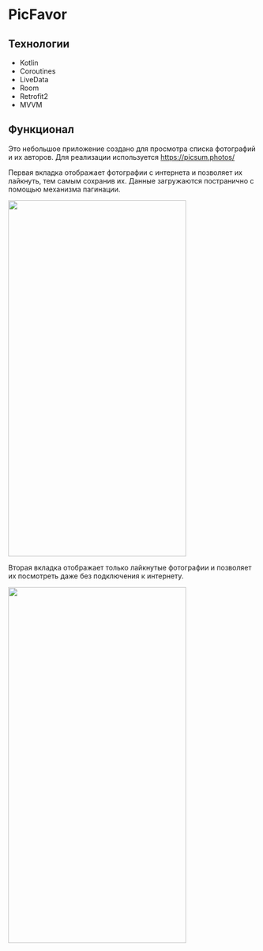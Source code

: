 # PicFavor

## Технологии

- Kotlin
- Coroutines
- LiveData
- Room
- Retrofit2
- MVVM

## Функционал

Это небольшое приложение создано для просмотра списка фотографий и их авторов.
Для реализации используется https://picsum.photos/

Первая вкладка отображает фотографии с интернета и позволяет их лайкнуть, тем самым сохранив их.
Данные загружаются постранично с помощью механизма пагинации.

<img src="https://user-images.githubusercontent.com/88738104/130735976-5ae0f3d0-ad76-4dd5-a0d5-a8a274ec8621.jpg" width="360" height="720">

Вторая вкладка отображает только лайкнутые фотографии и позволяет их посмотреть даже без подключения к интернету.

<img src="https://user-images.githubusercontent.com/88738104/130736041-85603666-1591-48ce-8bbe-821fdeb42e67.jpg" width="360" height="720">

